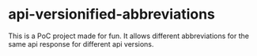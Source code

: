 # api-versionified-abbreviations
This is a PoC project made for fun. It allows different abbreviations for the same api response for different api versions.
